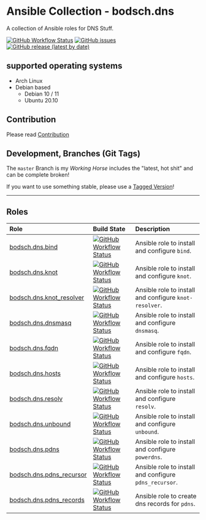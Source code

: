 # Ansible Collection - bodsch.dns

A collection of Ansible roles for DNS Stuff.


[![GitHub Workflow Status](https://img.shields.io/github/actions/workflow/status/bodsch/ansible-collection-dns/main.yml?branch=main)][ci]
[![GitHub issues](https://img.shields.io/github/issues/bodsch/ansible-collection-dns)][issues]
[![GitHub release (latest by date)](https://img.shields.io/github/v/release/bodsch/ansible-collection-dns)][releases]

[ci]: https://github.com/bodsch/ansible-collection-dns/actions
[issues]: https://github.com/bodsch/ansible-collection-dns/issues?q=is%3Aopen+is%3Aissue
[releases]: https://github.com/bodsch/ansible-collection-dns/releases


## supported operating systems

* Arch Linux
* Debian based
    - Debian 10 / 11
    - Ubuntu 20.10

## Contribution

Please read [Contribution](CONTRIBUTING.md)

## Development,  Branches (Git Tags)

The `master` Branch is my *Working Horse* includes the "latest, hot shit" and can be complete broken!

If you want to use something stable, please use a [Tagged Version](https://github.com/bodsch/ansible-collection-prometheus/tags)!

---

## Roles

| Role                                                        | Build State | Description |
|:----------------------------------------------------------- | :---- | :---- |
| [bodsch.dns.bind](./roles/bind/README.md)                   | [![GitHub Workflow Status](https://img.shields.io/github/actions/workflow/status/bodsch/ansible-collection-dns/bind.yml?branch=main)][bind]       | Ansible role to install and configure `bind`. |
| [bodsch.dns.knot](./roles/knot/README.md)                   | [![GitHub Workflow Status](https://img.shields.io/github/actions/workflow/status/bodsch/ansible-collection-dns/knot.yml?branch=main)][knot]       | Ansible role to install and configure `knot`. |
| [bodsch.dns.knot_resolver](./roles/knot_resolver/README.md) | [![GitHub Workflow Status](https://img.shields.io/github/actions/workflow/status/bodsch/ansible-collection-dns/knot_resolver.yml?branch=main)][knot_resolver] | Ansible role to install and configure `knot-resolver`. |
| [bodsch.dns.dnsmasq](./roles/dnsmasq/README.md)             | [![GitHub Workflow Status](https://img.shields.io/github/actions/workflow/status/bodsch/ansible-collection-dns/dnsmasq.yml?branch=main)][dnsmasq] | Ansible role to install and configure `dnsmasq`. |
| [bodsch.dns.fqdn](./roles/fqdn/README.md)                   | [![GitHub Workflow Status](https://img.shields.io/github/actions/workflow/status/bodsch/ansible-collection-dns/fqdn.yml?branch=main)][fqdn]       | Ansible role to install and configure `fqdn`. |
| [bodsch.dns.hosts](./roles/hosts/README.md)                 | [![GitHub Workflow Status](https://img.shields.io/github/actions/workflow/status/bodsch/ansible-collection-dns/hosts.yml?branch=main)][hosts]     | Ansible role to install and configure `hosts`. |
| [bodsch.dns.resolv](./roles/resolv/README.md)               | [![GitHub Workflow Status](https://img.shields.io/github/actions/workflow/status/bodsch/ansible-collection-dns/resolv.yml?branch=main)][resolv]   | Ansible role to install and configure `resolv`. |
| [bodsch.dns.unbound](./roles/unbound/README.md)             | [![GitHub Workflow Status](https://img.shields.io/github/actions/workflow/status/bodsch/ansible-collection-dns/unbound.yml?branch=main)][unbound] | Ansible role to install and configure `unbound`. |
| [bodsch.dns.pdns](./roles/pdns/README.md)                   | [![GitHub Workflow Status](https://img.shields.io/github/actions/workflow/status/bodsch/ansible-collection-dns/pdns.yml?branch=main)][pdns] | Ansible role to install and configure `powerdns`. |
| [bodsch.dns.pdns_recursor](./roles/pdns_recursor/README.md) | [![GitHub Workflow Status](https://img.shields.io/github/actions/workflow/status/bodsch/ansible-collection-dns/pdns_recursor.yml?branch=main)][pdns_recursor] | Ansible role to install and configure `pdns_recursor`. |
| [bodsch.dns.pdns_records](./roles/pdns_records/README.md)   | [![GitHub Workflow Status](https://img.shields.io/github/actions/workflow/status/bodsch/ansible-collection-dns/pdns_records.yml?branch=main)][unbound] | Ansible role to create dns records for `pdns`. |


[bind]: https://github.com/bodsch/ansible-collection-dns/actions/workflows/bind.yml
[knot]: https://github.com/bodsch/ansible-collection-dns/actions/workflows/knot.yml
[knot_resolver]: https://github.com/bodsch/ansible-collection-dns/actions/workflows/knot_resolver.yml
[dnsmasq]: https://github.com/bodsch/ansible-collection-dns/actions/workflows/dnsmasq.yml
[fqdn]: https://github.com/bodsch/ansible-collection-dns/actions/workflows/fqdn.yml
[hosts]: https://github.com/bodsch/ansible-collection-dns/actions/workflows/hosts.yml
[resolv]: https://github.com/bodsch/ansible-collection-dns/actions/workflows/resolv.yml
[unbound]: https://github.com/bodsch/ansible-collection-dns/actions/workflows/unbound.yml
[pdns]: https://github.com/bodsch/ansible-collection-dns/actions/workflows/pdns.yml
[pdns_recursor]: https://github.com/bodsch/ansible-collection-dns/actions/workflows/pdns_recursor.yml
[pdns_records]: https://github.com/bodsch/ansible-collection-dns/actions/workflows/pdns_records.yml
